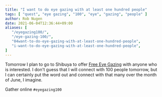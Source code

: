 ```yaml
---
title: "I want to do eye gazing with at least one hundred people"
tags: [ "quest", "eye gazing", "100", "eye", "gazing", "people" ]
author: Rob Nugen
date: 2021-06-04T12:36:44+09:00
aliases: [
   "/eyegazing100/",
   "/eye-gazing-100/",
   "04want-to-do-eye-gazing-with-at-least-one-hundred-people",
   "i-want-to-do-eye-gazing-with-at-least-one-hundred-people",
]
---
```


Tomorrow I plan to go to Shibuya to offer
[Free Eye Gazing](/events/2021/06/05free-eye-gazing-near-shibuya-crossing/)
with anyone who is interested.  I don't guess that I will connect with 100 people tomorrow,
but I can certainly put the word out and connect with that many over
the month of June, I imagine.

Gather online `#eyegazing100`
